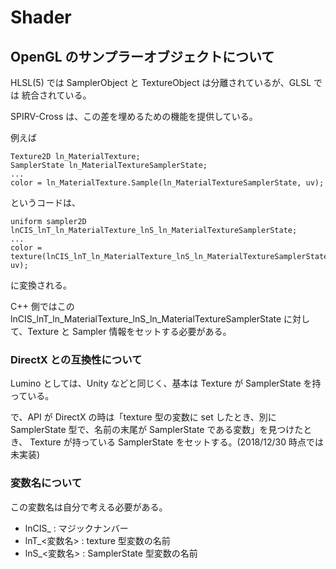 Shader
==========





OpenGL のサンプラーオブジェクトについて
----------
HLSL(5) では SamplerObject と TextureObject は分離されているが、GLSL では 統合されている。

SPIRV-Cross は、この差を埋めるための機能を提供している。

例えば
```
Texture2D ln_MaterialTexture;
SamplerState ln_MaterialTextureSamplerState;
...
color = ln_MaterialTexture.Sample(ln_MaterialTextureSamplerState, uv);
```
というコードは、
```
uniform sampler2D lnCIS_lnT_ln_MaterialTexture_lnS_ln_MaterialTextureSamplerState;
...
color = texture(lnCIS_lnT_ln_MaterialTexture_lnS_ln_MaterialTextureSamplerState, uv);
```
に変換される。

C++ 側ではこの lnCIS_lnT_ln_MaterialTexture_lnS_ln_MaterialTextureSamplerState に対して、Texture と Sampler 情報をセットする必要がある。


### DirectX との互換性について
Lumino としては、Unity などと同じく、基本は Texture が SamplerState を持っている。

で、API が DirectX の時は「texture 型の変数に set したとき、別に SamplerState 型で、名前の末尾が SamplerState である変数」を見つけたとき、
Texture が持っている SamplerState をセットする。(2018/12/30 時点では未実装)


### 変数名について
この変数名は自分で考える必要がある。

- lnCIS_ : マジックナンバー
- lnT_<変数名> : texture 型変数の名前
- lnS_<変数名> : SamplerState 型変数の名前










